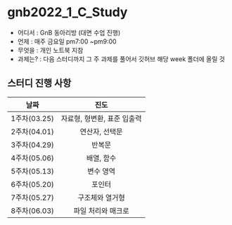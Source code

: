 # gnb2022_1_C_Study
- 어디서 : GnB 동아리방 (대면 수업 진행)
- 언제 : 매주 금요일 pm7:00 ~pm9:00
- 무엇을 : 개인 노트북 지참
- 과제는? : 다음 스터디까지 그 주 과제를 풀어서 깃허브 해당 week 폴더에 올릴 것
## 스터디 진행 사항
|날짜|진도|
|:--:|:--:|
|1주차(03.25)|자료형, 형변환, 표준 입출력|
|2주차(04.01)|연산자, 선택문|
|3주차(04.29)|반복문|
|4주차(05.06)|배열, 함수|
|5주차(05.13)|변수 영역|
|6주차(05.20)|포인터|
|7주차(05.27)|구조체와 열거형|
|8주차(06.03)|파일 처리와 매크로|
